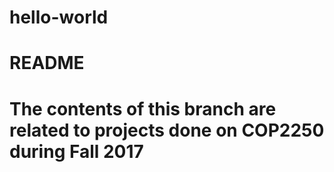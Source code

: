 # hello-world
# README
# The contents of this branch are related to projects done on COP2250 during Fall 2017
